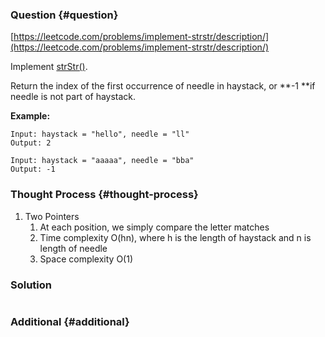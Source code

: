 ### Question {#question}

[https://leetcode.com/problems/implement-strstr/description/](https://leetcode.com/problems/implement-strstr/description/)

Implement [strStr\(\)](http://www.cplusplus.com/reference/cstring/strstr/).

Return the index of the first occurrence of needle in haystack, or **-1 **if needle is not part of haystack.

**Example:**

```
Input: haystack = "hello", needle = "ll"
Output: 2

Input: haystack = "aaaaa", needle = "bba"
Output: -1
```

### Thought Process {#thought-process}

1. Two Pointers
   1. At each position, we simply compare the letter matches
   2. Time complexity O\(hn\), where h is the length of haystack and n is length of needle
   3. Space complexity O\(1\)

### Solution

```java

```

### Additional {#additional}



